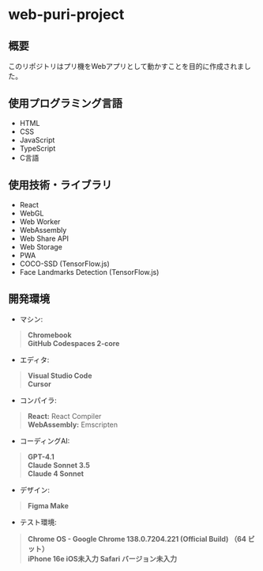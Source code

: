 # web-puri-project

## 概要
このリポジトリはプリ機をWebアプリとして動かすことを目的に作成されました。

## 使用プログラミング言語
- HTML  
- CSS  
- JavaScript  
- TypeScript  
- C言語

## 使用技術・ライブラリ  
- React  
- WebGL  
- Web Worker  
- WebAssembly
- Web Share API
- Web Storage
- PWA
- COCO-SSD (TensorFlow.js)
- Face Landmarks Detection (TensorFlow.js)

## 開発環境
- マシン:
> **Chromebook**  
> **GitHub Codespaces 2-core**

- エディタ:
> **Visual Studio Code**  
> **Cursor**

- コンパイラ:
> **React:** React Compiler  
> **WebAssembly:** Emscripten

- コーディングAI:
> **GPT-4.1**  
> **Claude Sonnet 3.5**  
> **Claude 4 Sonnet**

- デザイン:
> **Figma Make**

- テスト環境:
> **Chrome OS - Google Chrome 138.0.7204.221 (Official Build) （64 ビット）**  
> **iPhone 16e iOS未入力 Safari バージョン未入力**  
